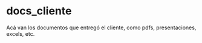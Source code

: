 # docs_cliente

Acá van los documentos que entregó el cliente, como pdfs, presentaciones, excels, etc.